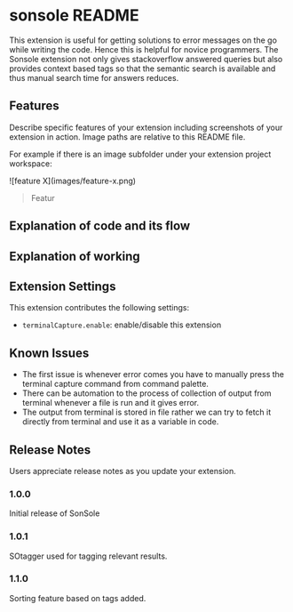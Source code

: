 # sonsole README

This extension is useful for getting solutions to error messages on the go while writing the code. Hence this is helpful for novice programmers. The Sonsole extension not only gives stackoverflow answered queries but also provides context based tags so that the semantic search is available and thus manual search time for answers reduces. 

## Features

Describe specific features of your extension including screenshots of your extension in action. Image paths are relative to this README file.

For example if there is an image subfolder under your extension project workspace:

\!\[feature X\]\(images/feature-x.png\)

> Featur

## Explanation of code and its flow 



## Explanation of working


## Extension Settings

This extension contributes the following settings:

* `terminalCapture.enable`: enable/disable this extension

## Known Issues

* The first issue is whenever error comes you have to manually press the terminal capture command from command palette.
* There can be automation to the process of collection of output from terminal whenever a file is run and it gives error.
* The output from terminal is stored in file rather we can try to fetch it directly from terminal and use it as a variable in code.

## Release Notes

Users appreciate release notes as you update your extension.

### 1.0.0

Initial release of SonSole

### 1.0.1

SOtagger used for tagging relevant results.

### 1.1.0

Sorting feature based on tags added.


